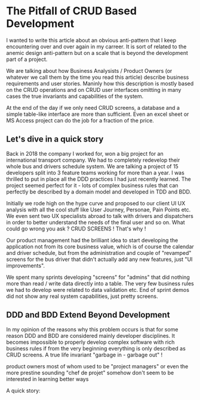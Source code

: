 # The Pitfall of CRUD Based Development

I wanted to write this article about an obvious anti-pattern that I keep encountering over and over again in my carreer. It is sort of related to the anemic design anti-pattern but on a scale that is beyond the development part of a project.

We are talking about how Business Analysists / Product Owners (or whatever we call them by the time you read this article) describe business requirements and user stories. Maninly how this description is mostly based on the CRUD operations and on CRUD user interfaces omitting in many cases the true invariants and capabilities of the system.

At the end of the day if we only need CRUD screens, a database and a simple table-like interface are more than sufficient. Even an excel sheet or MS Access project can do the job for a fraction of the price.

## Let's dive in a quick story
Back in 2018 the company I worked for, won a big project for an international transport company. We had to completely redevelop their whole bus and drivers schedule system. We are talking a project of 15 developers split into 3 feature teams working for more than a year.
I was thrilled to put in place all the DDD practices I had just recently learned. The project seemed perfect for it - lots of complex business rules that can perfectly be described by a domain model and developed in TDD and BDD.

Initially we rode high on the hype curve and proposed to our client UI UX analysis with all the cool stuff like User Journey, Personae, Pain Points etc. We even sent two UX specialists abroad to talk with drivers and dispatchers in order to better understand the needs of the final user and so on. What could go wrong you ask ?
CRUD SCREENS ! That's why !

Our product management had the brilliant idea to start developing the application not from its core business value, which is of course the calendar and driver schedule, but from the administration and couple of "revamped" screens for the bus driver that didn't actually add any new features, just "UI improvements".

We spent many sprints developing "screens" for "admins" that did nothing more than read / write data directly into a table. The very few business rules we had to develop were related to data validation etc. End of sprint demos did not show any real system capabilities, just pretty screens.

## DDD and BDD Extend Beyond Development

In my opinion of the reasons why this problem occurs is that for some reason DDD and BDD are considered mainly developer disciplines. It becomes impossible to properly develop complex software with rich business rules if from the very beginning everything is only described as CRUD screens. A true life invariant "garbage in - garbage out" !


 product owners most of whom used to be "project managers" or even the more prestine sounding "chef de projet" somehow don't seem to be interested in learning better ways 

A quick story: 
